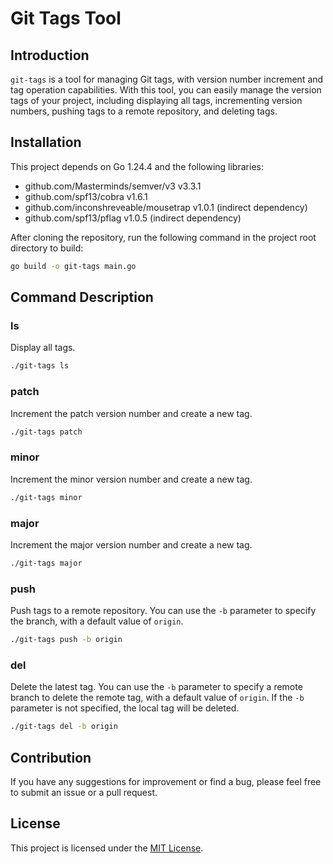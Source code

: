 # Git Tags Tool

## Introduction
`git-tags` is a tool for managing Git tags, with version number increment and tag operation capabilities. With this tool, you can easily manage the version tags of your project, including displaying all tags, incrementing version numbers, pushing tags to a remote repository, and deleting tags.

## Installation
This project depends on Go 1.24.4 and the following libraries:
- github.com/Masterminds/semver/v3 v3.3.1
- github.com/spf13/cobra v1.6.1
- github.com/inconshreveable/mousetrap v1.0.1 (indirect dependency)
- github.com/spf13/pflag v1.0.5 (indirect dependency)

After cloning the repository, run the following command in the project root directory to build:
```bash
go build -o git-tags main.go
```

## Command Description
### ls
Display all tags.
```bash
./git-tags ls
```

### patch
Increment the patch version number and create a new tag.
```bash
./git-tags patch
```

### minor
Increment the minor version number and create a new tag.
```bash
./git-tags minor
```

### major
Increment the major version number and create a new tag.
```bash
./git-tags major
```

### push
Push tags to a remote repository. You can use the `-b` parameter to specify the branch, with a default value of `origin`.
```bash
./git-tags push -b origin
```

### del
Delete the latest tag. You can use the `-b` parameter to specify a remote branch to delete the remote tag, with a default value of `origin`. If the `-b` parameter is not specified, the local tag will be deleted.
```bash
./git-tags del -b origin
```

## Contribution
If you have any suggestions for improvement or find a bug, please feel free to submit an issue or a pull request.

## License
This project is licensed under the [MIT License](LICENSE).